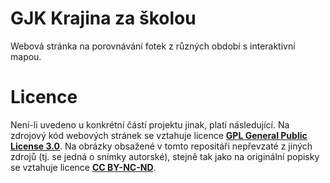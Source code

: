 # GJK Krajina za školou

Webová stránka na porovnávání fotek z různých období s interaktivní mapou.

# Licence

Není-li uvedeno u konkrétní částí projektu jinak, platí následující. Na zdrojový kód webových stránek se vztahuje licence [**GPL General Public License
3.0**](https://www.gnu.org/licenses/gpl-3.0.html). Na obrázky obsažené v tomto repositáři nepřevzaté z jiných zdrojů (tj. se jedná o snímky autorské), stejně tak jako na originální popisky se vztahuje licence [**CC
BY-NC-ND**](https://creativecommons.org/licenses/by-nc-nd/4.0/legalcode).